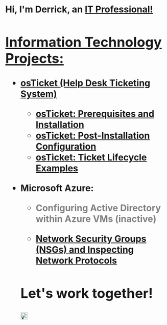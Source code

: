 <h1>Hi, I'm Derrick, an <a href="https://linkedin.com/in/Jderrickyoung">IT Professional!

<h2> Information Technology Projects:</h2>

- <b>osTicket (Help Desk Ticketing System)</b>
  - [osTicket: Prerequisites and Installation](https://github.com/jderrickyoung/osticket-prereqs)
  - [osTicket: Post-Installation Configuration](https://github.com/jderrickyoung/osTicket-post-install-config.git)
  - [osTicket: Ticket Lifecycle Examples](https://github.com/jderrickyoung/osTicket-ticket-lifetime-examples.git)

-   <b>Microsoft Azure:</b>
    <ul>
      <li>
        <a href="#" style="color: gray; text-decoration: none; cursor: not-allowed;">
          Configuring Active Directory within Azure VMs
        </a>
        <span style="color: gray;">(inactive)</span>
    
   - [Network Security Groups (NSGs) and Inspecting Network Protocols](https://github.com/jderrickyoung/Azure-NSGs-inspecting-network-protocol.git)

<h2>Let's work together!</h2>


[<img align="left" alt=" | LinkedIn" width="22px" src="https://cdn.jsdelivr.net/npm/simple-icons@v3/icons/linkedin.svg" />][linkedin]



[linkedin]: https://linkedin.com/in/Jderrickyoung
